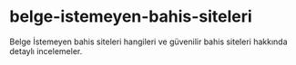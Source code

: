 # belge-istemeyen-bahis-siteleri
Belge İstemeyen bahis siteleri hangileri ve güvenilir bahis siteleri hakkında detaylı incelemeler.
